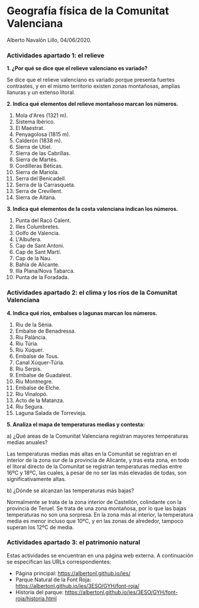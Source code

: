 # Geografía física de la Comunitat Valenciana

Alberto Navalón Lillo, 04/06/2020.

### Actividades apartado 1: el relieve

**1. ¿Por qué se dice que el relieve valenciano es variado?**

Se dice que el relieve valenciano es variado porque presenta fuertes contrastes, y en el mismo territorio existen zonas montañosas, amplias llanuras y un extenso litoral.

**2. Indica qué elementos del relieve montañoso marcan los números.**

1. Mola d'Ares (1321 m).
2. Sistema Ibérico.
3. El Maestrat.
4. Penyagolosa (1815 m).
5. Calderón (1838 m).
6. Sierra de Utiel.
7. Sierra de las Cabrillas.
8. Sierra de Martés.
9. Cordilleras Béticas.
10. Sierra de Mariola.
11. Serra del Benicadell.
12. Serra de la Carrasqueta.
13. Serra de Crevillent.
14. Sierra de Aitana.

**3. Indica qué elementos de la costa valenciana indican los números.**

1. Punta del Racó Calent.
2. Illes Columbretes.
3. Golfo de Valencia.
4. L'Albufera.
5. Cap de Sant Antoni.
6. Cap de Sant Martí.
7. Cap de la Nau.
8. Bahía de Alicante.
9. Illa Plana/Nova Tabarca.
10. Punta de la Foradada.

### Actividades apartado 2: el clima y los ríos de la Comunitat Valenciana

**4. Indica qué ríos, embalses o lagunas marcan los números.**

1. Riu de la Sénia.
2. Embalse de Benadressa.
3. Riu Palància.
4. Riu Túria.
5. Riu Xúquer.
6. Embalse de Tous.
7. Canal Xúquer-Túria.
8. Riu Serpis.
9. Embalse de Guadalest.
10. Riu Montnegre.
11. Embalse de Elche.
12. Riu Vinalopó.
13. Acto de la Matanza.
14. Riu Segura.
15. Laguna Salada de Torrevieja.

**5. Analiza el mapa de temperaturas medias y contesta:**

a) ¿Qué areas de la Comunitat Valenciana registran mayores temperaturas medias anuales?

Las temperaturas medias más altas en la Comunitat se registran en el interior de la zona sur de la provincia de Alicante, y tras esta zona, en todo el litoral directo de la Comunitat se registran temperaturas medias entre 16ºC y 18ºC, las cuales, a pesar de no ser las más elevadas de todas, son significativamente altas.

b) ¿Dónde se alcanzan las temperaturas más bajas?

Normalmente se trata de la zona interior de Castellón, colindante con la provincia de Teruel. Se trata de una zona montañosa, por lo que las bajas temperaturas no son una sorpresa. En la zona más al interior, la temperatura media es menor incluso que 10ºC, y en las zonas de alrededor, tampoco superan los 12ºC de media.

### Actividades apartado 3: el patrimonio natural

Estas actividades se encuentran en una página web externa. A continuación se especifican las URLs correspondientes:

- Página principal: https://albertonl.github.io/ies/
- Parque Natural de la Font Roja: https://albertonl.github.io/ies/3ESO/GYH/font-roja/
- Historia del parque: https://albertonl.github.io/ies/3ESO/GYH/font-roja/historia.html

